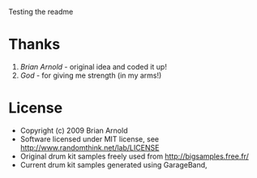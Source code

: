 Testing the readme


Thanks
======

1. _Brian Arnold_ - original idea and coded it up!
2. _God_ - for giving me strength (in my arms!)

License
=======

* Copyright (c) 2009 Brian Arnold
* Software licensed under MIT license, see http://www.randomthink.net/lab/LICENSE
* Original drum kit samples freely used from http://bigsamples.free.fr/
* Current drum kit samples generated using GarageBand,

